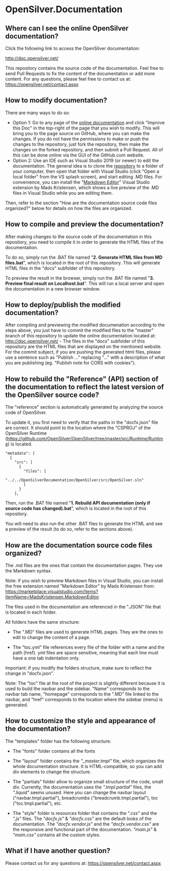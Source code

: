 # OpenSilver.Documentation

## Where can I see the online OpenSilver documentation?

Click the following link to access the OpenSilver documentation:

http://doc.opensilver.net/

This repository contains the source code of the documentation. Feel free to send Pull Requests to fix the content of the documentation or add more content. For any questions, please feel free to contact us at: https://opensilver.net/contact.aspx

## How to modify documentation?

There are many ways to do so:
* Option 1: Go to any page of the [online documentation](http://doc.opensilver.net/) and click "Improve this Doc" in the top-right of the page that you wish to modify. This will bring you to the page source on GitHub, where you can make the changes. If you do not have the permissions to make or push the changes to the repository, just fork the repository, then make the changes on the forked repository, and then submit a Pull Request. All of this can be done online via the GUI of the GitHub.com website.
* Option 2: Use an IDE such as Visual Studio 2019 (or newer) to edit the documentation. The general idea is to clone the [repository](https://github.com/OpenSilver/OpenSilver.Documentation) to a folder of your computer, then open that folder with Visual Studio (click "Open a local folder" from the VS splash screen), and start editing .MD files. For convenience, you can install the "[Markdown Editor](https://marketplace.visualstudio.com/items?itemName=MadsKristensen.MarkdownEditor)" Visual Studio extension by Mads Kristensen, which shows a live preview of the .MD files in Visual Studio while you are editing them.

Then, refer to the section "How are the documentation source code files organized?" below for details on how the files are organized.

## How to compile and preview the documentation?

After making changes to the source code of the documentation in this repository, you need to compile it in order to generate the HTML files of the documentation.

To do so, simply run the .BAT file named "**2. Generate HTML files from MD files.bat**", which is located in the root of this repository. This will generate HTML files in the "docs" subfolder of this repository.

To preview the result in the browser, simply run the .BAT file named "**3. Preview final result on Localhost.bat**". This will run a local server and open the documentation in a new browser window.

## How to deploy/publish the modified documentation?

After compiling and previewing the modified documenation according to the steps above, you just have to commit the modified files to the "master" branch of this repository to update the online documentation located at: http://doc.opensilver.net/ - The files in the "docs" subfolder of this repository are the HTML files that are displayed on the mentioned website. For the commit subject, if you are pushing the generated html files, please use a sentence such as "Publish ..." replacing "..." with a description of what you are publishing (eg. "Publish note for CORS with cookies").

## How to rebuild the "Reference" (API) section of the documentation to reflect the latest version of the OpenSilver source code?

The "reference" section is automatically generated by analyzing the source code of OpenSilver.

To update it, you first need to verify that the paths in the "docfx.json" file are correct. It should point to the location where the "CSPROJ" of the OpenSilver Runtime (https://github.com/OpenSilver/OpenSilver/tree/master/src/Runtime/Runtime) is located.
```
"metadata": [
  {
    "src": [
      {
        "files": [
          "../../OpenSilverDocumentation/OpenSilver/src/OpenSilver.sln"
        ]
      }
    ],
```

Then, run the .BAT file named "**1. Rebuild API documentation (only if source code has changed).bat**", which is located in the root of this repository. 

You will need to also run the other .BAT files to generate the HTML and see a preview of the result (to do so, refer to the sections above).

## How are the documentation source code files organized?

The .md files are the ones that contain the documentation pages. They use the Markdown syntax.

Note: if you wish to preview Markdown files in Visual Studio, you can install the free extension named "Markdown Editor" by Mads Kristensen from:
https://marketplace.visualstudio.com/items?itemName=MadsKristensen.MarkdownEditor

The files used in the documentation are referenced in the ".JSON" file that is located in each folder.

All folders have the same structure:

* The ".MD" files are used to generate HTML pages. They are the ones to edit to change the content of a page.

* The "toc.yml" file references every file of the folder with a name and the path (href). yml files are space sensitive, meaning that each line must have a one tab indentation only.

Important: if you modify the folders structure, make sure to reflect the change in "docfx.json".

Note: The "toc" file at the root of the project is slightly different because it is used to build the navbar and the sidebar. "Name" corresponds to the navbar tab name, "homepage" corresponds to the ".MD" file linked to the navbar, and "href" corresponds to the location where the sidebar (menu) is generated.

## How to customize the style and appearance of the documentation?

The "templates" folder has the following structure:

* The "fonts" folder contains all the fonts

* The "layout" folder contains the *"_master.tmpl"* file, which organizes the whole documentation structure. It is HTML-compatible, so you can add div elements to change the structure.

* The "partials" folder allow to organize small structure of the code, small div. Currently, the documentation uses the *".tmpl.partial"* files, the *".liquid"* seems unused. Here you can change the navbar layout ("navbar.tmpl.partial"), breadcrumbs ("breadcrumb.tmpl.partial"), toc ("toc.tmpl.partial"), etc.

* The "style" folder is resources folder that contains the *".css"* and the *".js"* files. The *"docfx.js"* & *"docfx.css"* are the default looks of the documentation. The *"docfx.vendor.js"* and the *"docfx.vendor.css"* are the responsive and functional part of the documentation. *"main.js"* & *"main.css"* contains all the custom styles.

## What if I have another question?

Please contact us for any questions at: https://opensilver.net/contact.aspx

